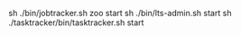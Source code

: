 sh ./bin/jobtracker.sh zoo start
sh ./bin/lts-admin.sh start
sh ./tasktracker/bin/tasktracker.sh start